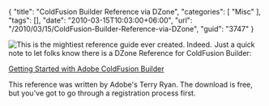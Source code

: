 {
	"title": "ColdFusion Builder Reference via DZone",
	"categories": [
		"Misc"
	],
	"tags": [],
	"date": "2010-03-15T10:03:00+06:00",
	"url": "/2010/03/15/ColdFusion-Builder-Reference-via-DZone",
	"guid": "3747"
}

<img src="http://static.raymondcamden.com/images/cfjedi/Screen shot 2010-03-15 at 8.49.51 AM.png" align="left" style="margin-right:5px" title="This is the mightiest reference guide ever created. Indeed." /> Just a quick note to let folks know there is a DZone Reference for ColdFusion Builder:

<a href="http://refcardz.dzone.com/refcardz/getting-started-adobe?oid=hom19601">Getting Started with Adobe ColdFusion Builder</a>

This reference was written by Adobe's Terry Ryan. The download is free, but you've got to go through a registration process first.
<br clear="left">